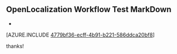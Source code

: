 ## OpenLocalization Workflow Test MarkDown
* 

[AZURE.INCLUDE [4779bf36-ecff-4b91-b221-586ddca20bf8](calleeMd1.md)]

 
thanks!